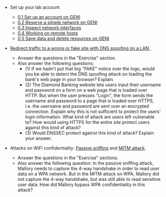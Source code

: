 * Set up your lab account
  * [0.1 Set up an account on GENI](https://github.com/ffund/tcp-ip-essentials/lab0/1-1-setup-account.md)
  * [0.2 Reserve a simple network on GENI](https://github.com/ffund/tcp-ip-essentials/lab0/1-2-reserve-and-login.md)
  * [0.3 Inspect network interfaces](https://github.com/ffund/tcp-ip-essentials/lab0/1-3-network-interfaces.md)
  * [0.4 Working on remote hosts](https://github.com/ffund/tcp-ip-essentials/lab0/1-4-working-on-remote-hosts.md)
  * [0.5 Save data and delete resources on GENI](https://github.com/ffund/tcp-ip-essentials/lab0/1-5-delete-resources.md)


* [Redirect traffic to a wrong or fake site with DNS spoofing on a LAN
](https://witestlab.poly.edu/blog/redirect-traffic-to-a-wrong-or-fake-site-with-dns-spoofing-on-a-lan/). 
  * Answer the questions in the "Exercise" section. 
  * Also answer the following questions: 
      * (1) If we hadn't put that big "FAKE" notice over the logo, would you be able to detect the DNS spoofing attack on loading the bank's web page in your browser? Explain. 
      * (2) The Diamond Banking website lets users input their username and password on a form on a web page that is loaded over HTTP. But when the user presses "Login", the form sends the username and password to a page that is loaded over HTTPS, i.e. the username and password are sent over an encrypted connection. Explain why this is not sufficient to protect the users' login information. What kind of attack are users left vulnerable to? How would using HTTPS for the entire site protect users against this kind of attack? 
      * (3) Would DNSSEC protect against this kind of attack? Explain your answer.

* Attacks on WiFi confidentiality: [Passive sniffing](https://witestlab.poly.edu/blog/passive-sniffing-in-802-11-networks/) and [MITM attack](https://witestlab.poly.edu/blog/conduct-a-simple-man-in-the-middle-attack-on-a-wifi-hotspot/). 
  * Answer the questions in the "Exercise" sections.
  * Also answer the following question: In the passive sniffing attack, Mallory needs to capture the 4-way handshake in order to read user data on a WPA network. But in the MITM attack on WPA, Mallory did not capture the 4-way handshake, but was still able to read sensitive user data. How did Mallory bypass WPA confidentiality in this attack?
